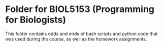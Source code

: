 # Folder for BIOL5153 (Programming for Biologists)
This folder contains odds and ends of bash scripts and python code that was used during the course, as well as the homework assignments.
